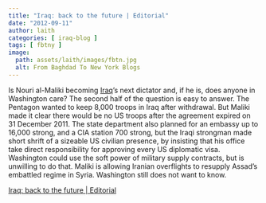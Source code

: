 ```yaml
---
title: "Iraq: back to the future | Editorial"
date: "2012-09-11"
author: laith
categories: [ iraq-blog ]
tags: [ fbtny ]
image:
  path: assets/laith/images/fbtn.jpg
  alt: From Baghdad To New York Blogs
---
```


Is Nouri al-Maliki becoming [Iraq](https://www.guardian.co.uk/world/iraq "More from guardian.co.uk on Iraq")’s next dictator and, if he is, does anyone in Washington care? The second half of the question is easy to answer. The Pentagon wanted to keep 8,000 troops in Iraq after withdrawal. But Maliki made it clear there would be no US troops after the agreement expired on 31 December 2011. The state department also planned for an embassy up to 16,000 strong, and a CIA station 700 strong, but the Iraqi strongman made short shrift of a sizeable US civilian presence, by insisting that his office take direct responsibility for approving every US diplomatic visa. Washington could use the soft power of military supply contracts, but is unwilling to do that. Maliki is allowing Iranian overflights to resupply Assad’s embattled regime in Syria. Washington still does not want to know.  

  
[Iraq: back to the future | Editorial](https://www.guardian.co.uk/commentisfree/2012/sep/10/iraq-nouri-al-maliki-editorial?newsfeed=true)

